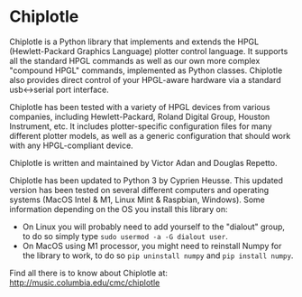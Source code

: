 # Chiplotle
Chiplotle is a Python library that implements and extends the HPGL (Hewlett-Packard Graphics Language) plotter control language. It supports all the standard HPGL commands as well as our own more complex "compound HPGL" commands, implemented as Python classes. Chiplotle also provides direct control of your HPGL-aware hardware via a standard usb<->serial port interface.

Chiplotle has been tested with a variety of HPGL devices from various companies, including Hewlett-Packard, Roland Digital Group, Houston Instrument, etc. It includes plotter-specific configuration files for many different plotter models, as well as a generic configuration that should work with any HPGL-compliant device. 

Chiplotle is written and maintained by Victor Adan and Douglas Repetto.

Chiplotle has been updated to Python 3 by Cyprien Heusse. 
This updated version has been tested on several different computers and operating systems (MacOS Intel & M1, Linux Mint & Raspbian, Windows).
Some information depending on the OS you install this library on:
- On Linux you will probably need to add yourself to the "dialout" group, to do so simply type `sudo usermod -a -G dialout user`.
- On MacOS using M1 processor, you might need to reinstall Numpy for the library to work, to do so `pip uninstall numpy` and `pip install numpy`.

Find all there is to know about Chiplotle at:
http://music.columbia.edu/cmc/chiplotle

